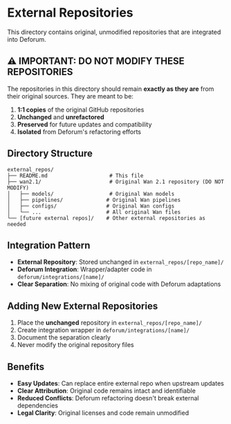 # External Repositories

This directory contains original, unmodified repositories that are integrated into Deforum.

## ⚠️ IMPORTANT: DO NOT MODIFY THESE REPOSITORIES

The repositories in this directory should remain **exactly as they are** from their original sources. They are meant to be:

1. **1:1 copies** of the original GitHub repositories
2. **Unchanged** and **unrefactored** 
3. **Preserved** for future updates and compatibility
4. **Isolated** from Deforum's refactoring efforts

## Directory Structure

```
external_repos/
├── README.md                    # This file
├── wan2.1/                      # Original Wan 2.1 repository (DO NOT MODIFY)
│   ├── models/                  # Original Wan models
│   ├── pipelines/              # Original Wan pipelines
│   ├── configs/                # Original Wan configs
│   └── ...                     # All original Wan files
└── [future external repos]/    # Other external repositories as needed
```

## Integration Pattern

- **External Repository**: Stored unchanged in `external_repos/[repo_name]/`
- **Deforum Integration**: Wrapper/adapter code in `deforum/integrations/[name]/`
- **Clear Separation**: No mixing of original code with Deforum adaptations

## Adding New External Repositories

1. Place the **unchanged** repository in `external_repos/[repo_name]/`
2. Create integration wrapper in `deforum/integrations/[name]/`
3. Document the separation clearly
4. Never modify the original repository files

## Benefits

- **Easy Updates**: Can replace entire external repo when upstream updates
- **Clear Attribution**: Original code remains intact and identifiable
- **Reduced Conflicts**: Deforum refactoring doesn't break external dependencies
- **Legal Clarity**: Original licenses and code remain unmodified 